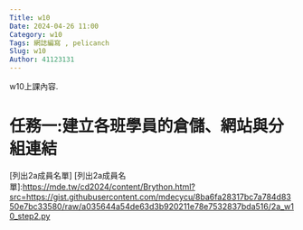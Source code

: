```yaml
---
Title: w10
Date: 2024-04-26 11:00
Category: w10
Tags: 網誌編寫 , pelicanch
Slug: w10
Author: 41123131
---
```


w10上課內容.

# 任務一:建立各班學員的倉儲、網站與分組連結
[列出2a成員名單]
[列出2a成員名單]:https://mde.tw/cd2024/content/Brython.html?src=https://gist.githubusercontent.com/mdecycu/8ba6fa28317bc7a784d8350e7bc33580/raw/a035644a54de63d3b920211e78e7532837bda516/2a_w10_step2.py
<!-- PELICAN_END_SUMMARY -->




